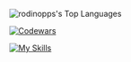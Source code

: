 ![rodinopps's Top Languages](https://github-readme-stats.vercel.app/api/top-langs/?username=rodinopps&theme=github_dark&show_icons=true&hide_border=true&layout=compact)

[![Codewars](https://www.codewars.com/users/rodinopps/badges/small)](https://www.codewars.com/users/rodinopps)


[![My Skills](https://skillicons.dev/icons?i=python,c,html)](https://skillicons.dev)
